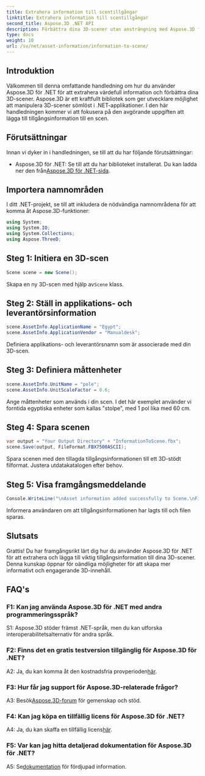 ```yaml
---
title: Extrahera information till scentillgångar
linktitle: Extrahera information till scentillgångar
second_title: Aspose.3D .NET API
description: Förbättra dina 3D-scener utan ansträngning med Aspose.3D för .NET. Lär dig att lägga till värdefull tillgångsinformation steg för steg. Ladda ner nu för en dynamisk 3D-upplevelse.
type: docs
weight: 10
url: /sv/net/asset-information/information-to-scene/
---
```

## Introduktion

Välkommen till denna omfattande handledning om hur du använder Aspose.3D för .NET för att extrahera värdefull information och förbättra dina 3D-scener. Aspose.3D är ett kraftfullt bibliotek som ger utvecklare möjlighet att manipulera 3D-scener sömlöst i .NET-applikationer. I den här handledningen kommer vi att fokusera på den avgörande uppgiften att lägga till tillgångsinformation till en scen.

## Förutsättningar

Innan vi dyker in i handledningen, se till att du har följande förutsättningar:

-  Aspose.3D för .NET: Se till att du har biblioteket installerat. Du kan ladda ner den från[Aspose.3D för .NET-sida](https://releases.aspose.com/3d/net/).

## Importera namnområden

I ditt .NET-projekt, se till att inkludera de nödvändiga namnområdena för att komma åt Aspose.3D-funktioner:

```csharp
using System;
using System.IO;
using System.Collections;
using Aspose.ThreeD;
```

## Steg 1: Initiera en 3D-scen

```csharp
Scene scene = new Scene();
```

 Skapa en ny 3D-scen med hjälp av`Scene` klass.

## Steg 2: Ställ in applikations- och leverantörsinformation

```csharp
scene.AssetInfo.ApplicationName = "Egypt";
scene.AssetInfo.ApplicationVendor = "Manualdesk";
```

Definiera applikations- och leverantörsnamn som är associerade med din 3D-scen.

## Steg 3: Definiera måttenheter

```csharp
scene.AssetInfo.UnitName = "pole";
scene.AssetInfo.UnitScaleFactor = 0.6;
```

Ange måttenheter som används i din scen. I det här exemplet använder vi forntida egyptiska enheter som kallas "stolpe", med 1 pol lika med 60 cm.

## Steg 4: Spara scenen

```csharp
var output = "Your Output Directory" + "InformationToScene.fbx";
scene.Save(output, FileFormat.FBX7500ASCII);
```

Spara scenen med den tillagda tillgångsinformationen till ett 3D-stödt filformat. Justera utdatakatalogen efter behov.

## Steg 5: Visa framgångsmeddelande

```csharp
Console.WriteLine("\nAsset information added successfully to Scene.\nFile saved at " + output);
```

Informera användaren om att tillgångsinformationen har lagts till och filen sparas.

## Slutsats

Grattis! Du har framgångsrikt lärt dig hur du använder Aspose.3D för .NET för att extrahera och lägga till viktig tillgångsinformation till dina 3D-scener. Denna kunskap öppnar för oändliga möjligheter för att skapa mer informativt och engagerande 3D-innehåll.

## FAQ's

### F1: Kan jag använda Aspose.3D för .NET med andra programmeringsspråk?

S1: Aspose.3D stöder främst .NET-språk, men du kan utforska interoperabilitetsalternativ för andra språk.

### F2: Finns det en gratis testversion tillgänglig för Aspose.3D för .NET?

 A2: Ja, du kan komma åt den kostnadsfria provperioden[här](https://releases.aspose.com/).

### F3: Hur får jag support för Aspose.3D-relaterade frågor?

 A3: Besök[Aspose.3D-forum](https://forum.aspose.com/c/3d/18) för gemenskap och stöd.

### F4: Kan jag köpa en tillfällig licens för Aspose.3D för .NET?

 A4: Ja, du kan skaffa en tillfällig licens[här](https://purchase.aspose.com/temporary-license/).

### F5: Var kan jag hitta detaljerad dokumentation för Aspose.3D för .NET?

 A5: Se[dokumentation](https://reference.aspose.com/3d/net/) för fördjupad information.